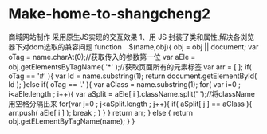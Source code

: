 # Make-home-to-shangcheng2
商城网站制作
采用原生JS实现的交互效果
1、用 JS 封装了类和属性,解决各浏览器下对dom选取的兼容问题 
      function　$(name,obj){
          obj = obj || document;
          var oTag = name.charAt(0);//获取传入的参数第一位
          var aEle = obj.getElementsByTagName( '*' );//获取页面所有的元素标签
           var arr = [ ]; 
           if( oTag == '#' ){
                  var Id = name.substring(1);
                  return document.getElementById( Id );
            }else if( oTag == '.' ){
                  var aClass = name.substring(1);
                  for( var i=0 ; i<aEle.length ; i++){
                      var aSplit = aEle[ i ].className.split(' ');//将className用空格分隔出来
                      for(var j=0 ; j<aSplit.length ; j++){
                             if( aSplit[ j ] == aClass ){
                                   arr.push( aEle[ i ] );
                                   break ;
                              }
                       }
                     }
                     return arr;
                } else { 
                  return obj.getELementByTagName(name);
                }
       }
